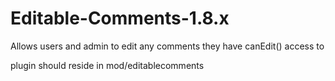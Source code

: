 Editable-Comments-1.8.x
=======================

Allows users and admin to edit any comments they have canEdit() access to

plugin should reside in mod/editablecomments